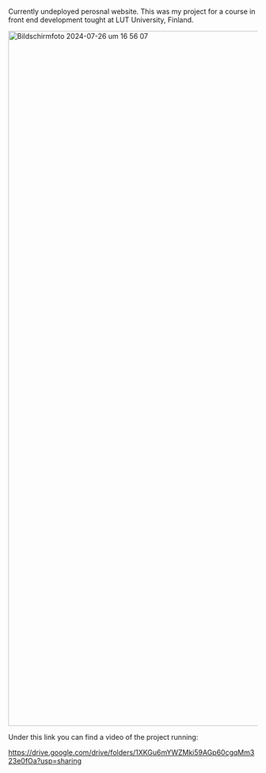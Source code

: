Currently undeployed perosnal website. This was my project for a course in front end development tought at LUT University, Finland.

<img width="1404" alt="Bildschirmfoto 2024-07-26 um 16 56 07" src="https://github.com/user-attachments/assets/00151a88-06db-487b-8a41-3102b71abbf7">

 Under this link you can find a video of the project running:

 https://drive.google.com/drive/folders/1XKGu6mYWZMki59AGp60cgqMm323e0fOa?usp=sharing

 

